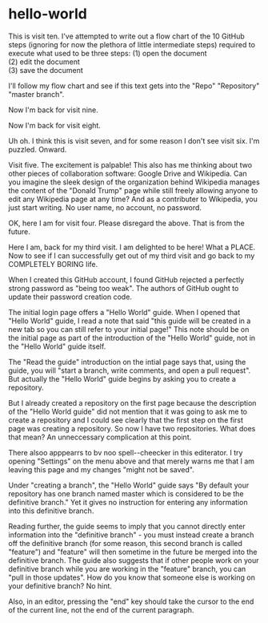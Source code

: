 # hello-world

This is visit ten. I've attempted to write out a flow chart of the 10 GitHub steps (ignoring for now the plethora of little intermediate steps) required to execute what used to be three steps: 
(1) open the document  
(2) edit the document  
(3) save the document

I'll follow my flow chart and see if this text gets into the "Repo" "Repository" "master branch".

Now I'm back for visit nine.

Now I'm back for visit eight.

Uh oh. I think this is visit seven, and for some reason I don't see visit six. I'm puzzled. Onward.

Visit five. The excitement is palpable! This also has me thinking about two other pieces of collaboration software: Google Drive and Wikipedia. Can you imagine the sleek design of the organization behind Wikipedia manages the content of the "Donald Trump" page while still freely allowing anyone to edit any Wikipedia page at any time? And as a contributer to Wikipedia, you just start writing. No user name, no account, no password.

OK, here I am for visit four. Please disregard the above. That is from the future.

Here I am, back for my third visit. I am delighted to be here! What a PLACE. Now to see if I can successfully get out of my third visit and go back to my COMPLETELY BORING life.

When I created this GitHub account, I found GitHub rejected a perfectly strong password as "being too weak". The authors of GitHub ought to update their password creation code.

The initial login page offers a "Hello World" guide. When I opened that "Hello World" guide, I read a note that said "this guide will be created in a new tab so you can still refer to your initial page!" This note should be on the initial page as part of the introduction of the "Hello World" guide, not in the "Hello World" guide itself.

The "Read the guide" introduction on the intial page says that, using the guide, you will "start a branch, write comments, and open a pull request". But actually the "Hello World" guide begins by asking you to create a repository.

But I already created a repository on the first page because the description of the "Hello World guide" did not mention that it was going to ask me to create a repository and I could see clearly that the first step on the first page was creating a repository. So now I have two repositories. What does that mean? An unneccessary complication at this point.

There alsoo apppearrs to bv noo spell--cheecker in this editerator. I try opening "Settings" on the menu above and that merely warns me that I am leaving this page and my changes "might not be saved".

Under "creating a branch", the "Hello World" guide says "By default your repository has one branch named master which is considered to be the definitive branch." Yet it gives no instruction for entering any information into this definitive branch. 

Reading further, the guide seems to imply that you cannot directly enter information into the "definitive branch" - you must instead create a branch off the definitive branch (for some reason, this second branch is called "feature") and "feature" will then sometime in the future be merged into the definitive branch. The guide also suggests that if other people work on your definitive branch while you are working in the "feature" branch, you can "pull in those updates". How do you know that someone else is working on your definitive branch? No hint.

Also, in an editor, pressing the "end" key should take the cursor to the end of the current line, not the end of the current paragraph.
